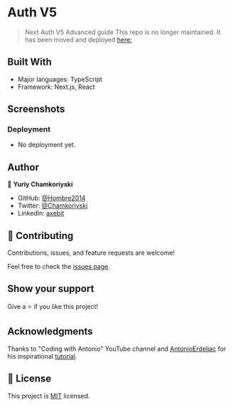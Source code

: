 # Auth V5

> Next Auth V5 Advanced guide
> This repo is no longer maintained. It has been moved and deployed [here:](https://github.com/Hombre2014/nextjs-14-auth-v5-tutorial)

## Built With

- Major languages: TypeScript
- Framework: Next.js, React

## Screenshots

### Deployment

- No deployment yet.

## Author

👤 **Yuriy Chamkoriyski**

- GitHub: [@Hombre2014](https://github.com/Hombre2014)
- Twitter: [@Chamkoriyski](https://twitter.com/Chamkoriyski)
- LinkedIn: [axebit](https://linkedin.com/in/axebit)

## 🤝 Contributing

Contributions, issues, and feature requests are welcome!

Feel free to check the [issues page](https://github.com/Hombre/auth-v5/issues).

## Show your support

Give a ⭐️ if you like this project!

## Acknowledgments

Thanks to "Coding with Antonio" YouTube channel and [AntonioErdeljac](https://github.com/AntonioErdeljac) for his inspirational [tutorial](https://www.youtube.com/watch?v=1MTyCvS05V4&ab_channel=CodeWithAntonio).

## 📝 License

This project is [MIT](./license.md) licensed.

